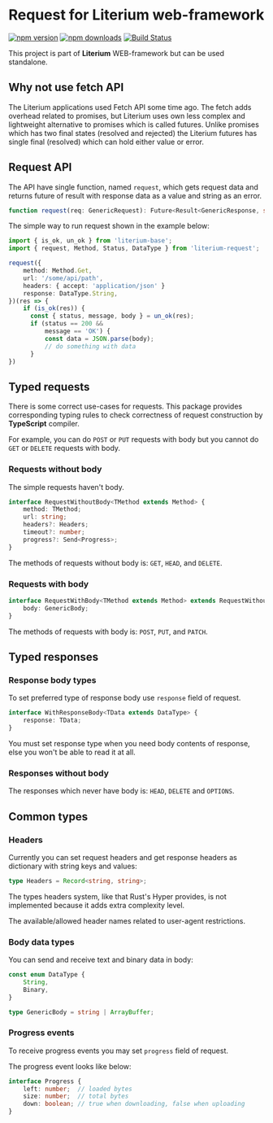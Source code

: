 # Request for Literium web-framework

[![npm version](https://badge.fury.io/js/literium-request.svg)](https://badge.fury.io/js/literium-request)
[![npm downloads](https://img.shields.io/npm/dm/literium-request.svg)](https://www.npmjs.com/package/literium-request)
[![Build Status](https://travis-ci.org/katyo/literium.svg?branch=master)](https://travis-ci.org/katyo/literium)

This project is part of **Literium** WEB-framework but can be used standalone.

## Why not use fetch API

The Literium applications used Fetch API some time ago.
The fetch adds overhead related to promises, but Literium uses own less complex and lightweight alternative to promises which is called futures.
Unlike promises which has two final states (resolved and rejected) the Literium futures has single final (resolved) which can hold either value or error.

## Request API

The API have single function, named `request`, which gets request data and returns future of result with response data as a value and string as an error.

```typescript
function request(req: GenericRequest): Future<Result<GenericResponse, string>>;
```

The simple way to run request shown in the example below:

```typescript
import { is_ok, un_ok } from 'literium-base';
import { request, Method, Status, DataType } from 'literium-request';

request({
    method: Method.Get,
    url: '/some/api/path',
    headers: { accept: 'application/json' }
    response: DataType.String,
})(res => {
    if (is_ok(res)) {
      const { status, message, body } = un_ok(res);
      if (status == 200 &&
          message == 'OK') {
          const data = JSON.parse(body);
          // do something with data
      }
})
```

## Typed requests

There is some correct use-cases for requests.
This package provides corresponding typing rules to check correctness of request construction by **TypeScript** compiler.

For example, you can do `POST` or `PUT` requests with body but you cannot do `GET` or `DELETE` requests with body.

### Requests without body

The simple requests haven't body.

```typescript
interface RequestWithoutBody<TMethod extends Method> {
    method: TMethod;
    url: string;
    headers?: Headers;
    timeout?: number;
    progress?: Send<Progress>;
}
```

The methods of requests without body is: `GET`, `HEAD`, and `DELETE`.

### Requests with body

```typescript
interface RequestWithBody<TMethod extends Method> extends RequestWithoutBody<TMethod> {
    body: GenericBody;
}
```

The methods of requests with body is: `POST`, `PUT`, and `PATCH`.

## Typed responses

### Response body types

To set preferred type of response body use `response` field of request.

```typescript
interface WithResponseBody<TData extends DataType> {
    response: TData;
}
```

You must set response type when you need body contents of response, else you won't be able to read it at all.

### Responses without body

The responses which never have body is: `HEAD`, `DELETE` and `OPTIONS`.

## Common types

### Headers

Currently you can set request headers and get response headers as dictionary with string keys and values:

```typescript
type Headers = Record<string, string>;
```

The types headers system, like that Rust's Hyper provides, is not implemented because it adds extra complexity level.

The available/allowed header names related to user-agent restrictions.

### Body data types

You can send and receive text and binary data in body:

```typescript
const enum DataType {
    String,
    Binary,
}

type GenericBody = string | ArrayBuffer;
```

### Progress events

To receive progress events you may set `progress` field of request.

The progress event looks like below:

```typescript
interface Progress {
    left: number;  // loaded bytes
    size: number;  // total bytes
    down: boolean; // true when downloading, false when uploading
}
```
